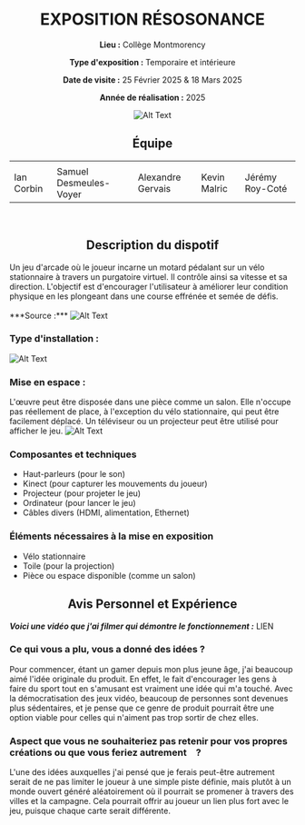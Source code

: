 <h1 align="center">EXPOSITION RÉSOSONANCE</h1>

<div align=center>
  
**Lieu :** Collège Montmorency
<br>
  
**Type d'exposition :** Temporaire et intérieure
<br>
  
**Date de visite :** 25 Février 2025 & 18 Mars 2025

**Année de réalisation :** 2025
</div>


<div align="center">
<img src="https://github.com/MrPoutineQc/H25_V11_inspirations_ZACKARYWARREN/blob/main/projet_finissant/medias/c0ndu8_logo.png" alt="Alt Text">
</div>

<h2 align="center"">Équipe</h2>
<table align="center">
  <tr>
    <td><img src=""></td>
    <td><img src=""></td>
    <td><img src=""></td>
    <td><img src=""></td>
    <td><img src=""></td>
  </tr>
  <tr>
    <td>Ian Corbin</td>
    <td>Samuel Desmeules-Voyer</td>
    <td>Alexandre Gervais</td>
    <td>Kevin Malric</td>
    <td>Jérémy Roy-Coté</td>
  </tr>
</table>
<br>


<h2 align="center">Description du dispotif</h2>
Un jeu d'arcade où le joueur incarne un motard pédalant sur un vélo stationnaire à travers un purgatoire virtuel. Il contrôle ainsi sa vitesse et sa direction. L'objectif est d'encourager l'utilisateur à améliorer leur condition physique en les plongeant dans une course effrénée et semée de défis. 
<br>
<br>
***Source :*** 

<img src="" alt="Alt Text">

### Type d'installation : 
<img src="" alt="Alt Text">

### Mise en espace :
L'œuvre peut être disposée dans une pièce comme un salon. Elle n'occupe pas réellement de place, à l'exception du vélo stationnaire, qui peut être facilement déplacé. Un téléviseur ou un projecteur peut être utilisé pour afficher le jeu.
<img src="" alt="Alt Text">


<h3>Composantes et techniques</h3>
<ul>
    <li>Haut-parleurs (pour le son)</li>
    <li>Kinect (pour capturer les mouvements du joueur)</li>
    <li>Projecteur (pour projeter le jeu)</li>
    <li>Ordinateur (pour lancer le jeu)</li>
    <li>Câbles divers (HDMI, alimentation, Ethernet)</li>
</ul>

<h3>Éléments nécessaires à la mise en exposition</h3>
<ul>
    <li>Vélo stationnaire</li>
    <li>Toile (pour la projection)</li>
    <li>Pièce ou espace disponible (comme un salon)</li>
</ul>




<h2 align="center">Avis Personnel et Expérience</h2>

***Voici une vidéo que j'ai filmer qui démontre le fonctionnement :*** LIEN

### Ce qui vous a plu, vous a donné des idées ?
Pour commencer, étant un gamer depuis mon plus jeune âge, j'ai beaucoup aimé l'idée originale du produit. En effet, le fait d'encourager les gens à faire du sport tout en s'amusant est vraiment une idée qui m'a touché. Avec la démocratisation des jeux vidéo, beaucoup de personnes sont devenues plus sédentaires, et je pense que ce genre de produit pourrait être une option viable pour celles qui n'aiment pas trop sortir de chez elles.

### Aspect que vous ne souhaiteriez pas retenir pour vos propres créations ou que vous feriez autrement ?
L'une des idées auxquelles j'ai pensé que je ferais peut-être autrement serait de ne pas limiter le joueur à une simple piste définie, mais plutôt à un monde ouvert généré aléatoirement où il pourrait se promener à travers des villes et la campagne. Cela pourrait offrir au joueur un lien plus fort avec le jeu, puisque chaque carte serait différente.


 
